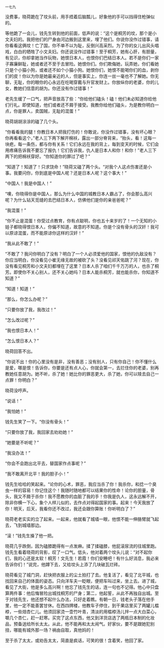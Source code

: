     一七九 

   没费事，晓荷跪在了坟头前，用手捂着后脑瓢儿，好象他的手可以挡得住枪弹似的。

   等他跪了一会儿，钱先生转到他的前面，低声的说：“这个是桐芳的坟，那个是小文夫妇的。我把他们的尸身由河边搬到这里来，埋了他们。你说你没作过错事，请你看看这俩坟！亡了国，你不单不以为耻，反倒兴高采烈。为了你的女儿出风头唱戏，白白的牺牲了小文夫妇。你还说没作过错事！至于桐芳，她有心肝，有胆量，有见识，你却拿她当作玩物，她恨日本人，也恨你们巴结日本人。若不是你们一家子寡廉鲜耻，她或者还不至于去冒险。她恨你们。你们欺侮她，玩弄她，你们看她只是个小猫小狗，或者还不如个小猫小狗。她恨你们，她恨不能喝你们的血，剥你们的皮！你以为你是她最亲近的人，但是事实上，你连一丝一毫也不了解她。你无聊，无耻，你的眼你的心永远在吃喝穿戴与升官发财上。你放纵你的老婆，你的儿女，教她们信意的胡为。你还没有作过错事！”

   老先生缓了一口气，把声音放高了些：“你给他们磕头！磕！他们未必知道你给他们行礼。即使知道，他们或者还不屑于接受。我教你给他们磕头，为是教你明白一点，你是罪人，卖国贼，无耻的混蛋！”

   晓荷胡胡涂涂的磕了几个头。

   “你看看我的腿！你教日本人把我打伤的！你敢说，你没作过错事，没有坏心眼？你再看看这个，”老人三下两下解开棉袄，露出一部分脊背来，“抬头，看！这每一块疤，每一条伤，都与你有关系！它们永远在我的背上，每到变天的时候，它们会用疼痛告诉我不要忘了报仇！它们告诉我，仇人是日本人和你！和你！”老人三下两下的把棉袄穿好。“你知道你的罪过了吧？”

   “知道了！知道了！只求饶命！”晓荷又磕了两个头。“对我个人这点伤害还是小事。我要问你，你到底是中国人呢？还是日本人呢？这个事大！”

   “中国人！我是中国人！”

   “噢，你晓得你是中国人，那么为什么中国的城教日本人霸占了，你会那么高兴呢？为什么钻天觅缝的去巴结日本人，仿佛他们是你的亲爸爸呢？”

   “我混蛋！”

   “你不止是混蛋！你受过点教育，你有点聪明，你也五十来岁的了！一个无知的小娃子都晓得恨日本人，你偏不知道，故意的不知道。你是个没有骨头的汉奸！我可以原谅混蛋，而不能原谅你这样的汉奸！”

   “我从此不敢了！”

   “不敢了？我问你明白了没有？明白了一个人必须爱他的国家，恨他的仇敌没有？你应当明白，你没看见小崔无缘无故的被砍了头？没看见祁天佑跳了河？现在，你没有看见桐芳和小文夫妇都埋在了这里？日本人杀了咱们千千万万的人，也杀了桐芳。即使你不关心别人，还不关心她吗？日本人能杀桐芳，就也能杀你，你知道不知道？”

   “知道！知道！”

   “那么，你怎么办呢？”

   “只要你放了我，我改过！”

   “怎么改过呢？”

   “我也恨日本人！”

   “怎么恨日本人？”

   晓荷回答不出。

   “你说不出！你的心里没有是非，没有善恶；没有别人，只有你自己！你不懂什么是爱，哪是恨！告诉你，你要是还有点人心，你就会第一，去拦住你的老婆，别再教她任意胡为。她不听，杀了她！她比你的罪恶更大，杀了她，你可以赎去自己一点罪！你明白？”

   晓荷没哼声。

   “说话！”

   “我怕她！”

   钱先生笑了一下。“你没有骨头！”

   “只要你放了我，我回家去劝劝她！”

   “她要是不听呢？”

   “我没办法！”

   “你会不会跑出北平去，替国家作点事呢？”

   “我不敢离开北平！我的胆子小！”

   钱先生哈哈的笑起来。“论你的心术，罪恶，我应当杀了你！我杀你，和捻一个臭虫一样的容易！你记住这个！我随时随地都可以结果你的性命！论你的胆量，骨头，我又不屑于杀你！我不愿教你的血脏了我的手！你我是仇人，这永远解不开，除非你横一下心，象个人样儿似的，去作点对得起国家的事。起来！今天我放了你！明天，后天，我看你还不改过，我还会跟你算账！你听明白了？”

   晓荷老老实实的立了起来。一起来，他就看了城墙一眼，他恨不能一伸胳臂就飞起去，飞到城墙那边。

   “滚！”钱先生搡了他一把。

   晓荷几乎跌倒，因为磕膝跪得有一点发麻。揉了揉磕膝，他屁滚尿流的往城里跑。钱先生看着晓荷的背影，叹了一口气。低头，他对着两个坟头儿说：“对不起你们，我的心还是太软！桐芳！文先生！若霞！你们安睡吧！有什么好消息，我必来告诉你们！”说完，他蹲下去，又给坟头上添了几块破瓦烂砖。

   晓荷看见了城门洞，赶快把衣服上的尘土拍打了去。他复活了，看见了北平城，也找回来自己的体面的姿态。只向洋车夫一眨眼，便把车叫过来，坐上去。进了城，看见了大街，他是多么高兴啊！他忘了钱先生的话，连一句也不记得。他心中只盘算两件事：他后悔冒险出城找桐芳的尸身；第二，他起誓，从此不再独自出城。至于对钱先生，他还想不起什么办法，只好走着瞧。有朝一日，钱老头子落在他手里，他一定不能善罢甘休。在西四牌楼，他教车子停住，到干果店里买了两罐儿榅桲，一些焙杏仁儿。他须回家烫一壶竹叶青，清淡的用榅桲汤儿拌一点大白菜心，嚼几个杏仁，赶一赶寒。买完了这点东西，他又到洋货店选了两瓶日本制的化妆品，预备送给所长太太。从此，他不能再和太太闹气。好家伙，要不是跟她犯别扭，哪能有城外那一场？祸由自取，真他妈的！

   至于杀了太太，或劝告太太，简直是疯话，可笑的很！含着笑，他回了家。

